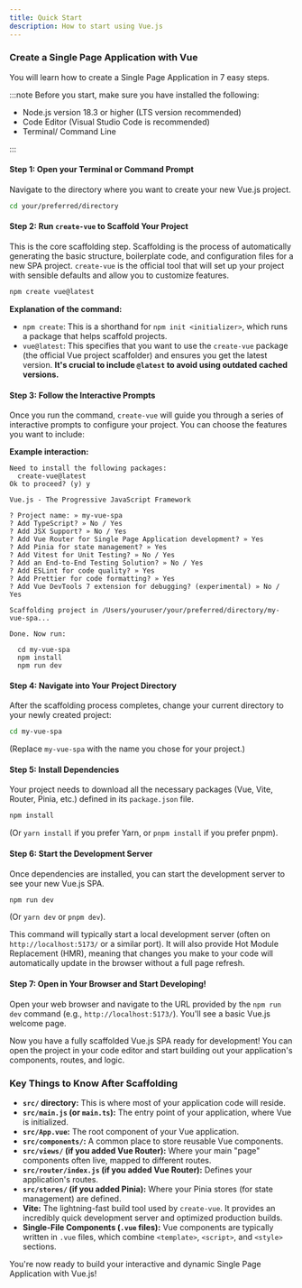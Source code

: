 ```yaml
---
title: Quick Start
description: How to start using Vue.js 
---
```



### Create a Single Page Application with Vue


You will learn how to create a Single Page Application in 7 easy steps.

:::note
Before you start, make sure you have installed the following:
- Node.js version 18.3 or higher (LTS version recommended)
- Code Editor (Visual Studio Code is recommended)
- Terminal/ Command Line

:::


#### Step 1: Open your Terminal or Command Prompt

Navigate to the directory where you want to create your new Vue.js project.

```bash
cd your/preferred/directory
```

#### Step 2: Run `create-vue` to Scaffold Your Project

This is the core scaffolding step. Scaffolding is the process of automatically generating the basic structure, boilerplate code, and configuration files for a new SPA project. `create-vue` is the official tool that will set up your project with sensible defaults and allow you to customize features.

```bash
npm create vue@latest
```

**Explanation of the command:**

* `npm create`: This is a shorthand for `npm init <initializer>`, which runs a package that helps scaffold projects.
* `vue@latest`: This specifies that you want to use the `create-vue` package (the official Vue project scaffolder) and ensures you get the latest version. **It's crucial to include `@latest` to avoid using outdated cached versions.**

#### Step 3: Follow the Interactive Prompts

Once you run the command, `create-vue` will guide you through a series of interactive prompts to configure your project. You can choose the features you want to include:


**Example interaction:**

```
Need to install the following packages:
  create-vue@latest
Ok to proceed? (y) y

Vue.js - The Progressive JavaScript Framework

? Project name: » my-vue-spa
? Add TypeScript? » No / Yes
? Add JSX Support? » No / Yes
? Add Vue Router for Single Page Application development? » Yes
? Add Pinia for state management? » Yes
? Add Vitest for Unit Testing? » No / Yes
? Add an End-to-End Testing Solution? » No / Yes
? Add ESLint for code quality? » Yes
? Add Prettier for code formatting? » Yes
? Add Vue DevTools 7 extension for debugging? (experimental) » No / Yes

Scaffolding project in /Users/youruser/your/preferred/directory/my-vue-spa...

Done. Now run:

  cd my-vue-spa
  npm install
  npm run dev
```

#### Step 4: Navigate into Your Project Directory

After the scaffolding process completes, change your current directory to your newly created project:

```bash
cd my-vue-spa
```

(Replace `my-vue-spa` with the name you chose for your project.)

#### Step 5: Install Dependencies

Your project needs to download all the necessary packages (Vue, Vite, Router, Pinia, etc.) defined in its `package.json` file.

```bash
npm install
```

(Or `yarn install` if you prefer Yarn, or `pnpm install` if you prefer pnpm).

#### Step 6: Start the Development Server

Once dependencies are installed, you can start the development server to see your new Vue.js SPA.

```bash
npm run dev
```

(Or `yarn dev` or `pnpm dev`).

This command will typically start a local development server (often on `http://localhost:5173/` or a similar port). It will also provide Hot Module Replacement (HMR), meaning that changes you make to your code will automatically update in the browser without a full page refresh.

#### Step 7: Open in Your Browser and Start Developing!

Open your web browser and navigate to the URL provided by the `npm run dev` command (e.g., `http://localhost:5173/`). You'll see a basic Vue.js welcome page.

Now you have a fully scaffolded Vue.js SPA ready for development! You can open the project in your code editor and start building out your application's components, routes, and logic.

### Key Things to Know After Scaffolding

* **`src/` directory:** This is where most of your application code will reside.
* **`src/main.js` (or `main.ts`):** The entry point of your application, where Vue is initialized.
* **`src/App.vue`:** The root component of your Vue application.
* **`src/components/`:** A common place to store reusable Vue components.
* **`src/views/` (if you added Vue Router):** Where your main "page" components often live, mapped to different routes.
* **`src/router/index.js` (if you added Vue Router):** Defines your application's routes.
* **`src/stores/` (if you added Pinia):** Where your Pinia stores (for state management) are defined.
* **Vite:** The lightning-fast build tool used by `create-vue`. It provides an incredibly quick development server and optimized production builds.
* **Single-File Components (`.vue` files):** Vue components are typically written in `.vue` files, which combine `<template>`, `<script>`, and `<style>` sections.

You're now ready to build your interactive and dynamic Single Page Application with Vue.js!